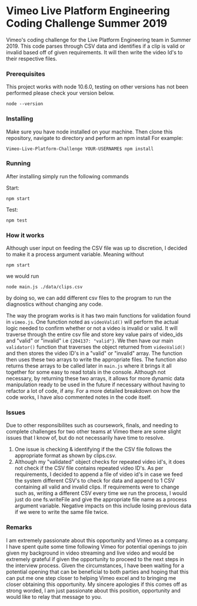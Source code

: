 # Vimeo Live Platform Engineering Coding Challenge Summer 2019

Vimeo's coding challenge for the Live Platform Engineering team in Summer 2019. This code parses through CSV data and identifies if a
clip is valid or invalid based off of given requirements. It will then write the video Id's to their respective files.

### Prerequisites

This project works with node 10.6.0, testing on other versions has not been performed please check your version below.

```
node --version
```

### Installing

Make sure you have node installed on your machine. Then clone this repository, navigate to directory and perform an npm install
For example:

```
Vimeo-Live-Platform-Challenge YOUR-USERNAME$ npm install
```

### Running

After installing simply run the following commands

Start:

```
npm start
```

Test:

`````````
npm test
`````````

### How it works

Although user input on feeding the CSV file was up to discretion, I decided to make it a process argument variable. Meaning without 
`````````
npm start  
`````````
we would run   
``````````````````````````````
node main.js ./data/clips.csv  
``````````````````````````````
by doing so, we can add different csv files to the program to run the diagnostics without changing any code. 

The way the program works is it has two main functions for validation found in `vimeo.js`. One function noted as `videoValid()` will perform the actual logic needed to confirm whether or not a video is invalid or valid. It will traverse through the entire csv file and store key value pairs of video_ids and "valid" or "invalid" i.e `{204137: "valid"}`. We then have our main `validator()` function that traverses the object returned from `videoValid()` and then stores the video ID's in a "valid" or "invalid" array. The function then uses these two arrays to write the appropriate files.
The function also returns these arrays to be called later in `main.js` where it brings it all together for some easy to read totals in the console. Although not necessary, by returning these two arrays, it allows for more dynamic data manipulation ready to be used in the future if necessary without having to refactor a lot of code, if any. For a more detailed breakdown on how the code works, I have also commented notes in the code itself.  


### Issues

Due to other responsibilites such as coursework, finals, and needing to complete challenges for two other teams at Vimeo there are some slight issues that I know of, but do not necessarily have time to resolve. 
1. One issue is checking & identifying if the the CSV file follows
the appropriate format as shown by clips.csv. 
2. Although my "validated" object checks for repeated video id's, it does not check if the CSV file contains repeated video ID's. As per 
requirements, I decided to append a file of video id's in case we feed the system different CSV's to check for data and append to 1 CSV
containing all valid and invalid clips.
If requirements were to change such as, writing a different CSV every time we run the process, I would just do one fs.writeFile and give the appropriate file name as a process argument variable. Negative impacts on this include losing previous data if we were to write the same file twice. 

### Remarks

I am extremely passionate about this opportunity and Vimeo as a company. I have spent quite some time following Vimeo for potential openings to join given my background in video streaming and live video and would be extremely grateful if given the opportunity to proceed to the next steps in the interview process. Given the circumstances, I have been waiting for a potential opening that can be beneficial to both parties and hoping that this can put me one step closer to helping Vimeo excel and to bringing me closer obtaining this opportunity. My sincere apologies if this comes off as strong worded, I am just passionate about this position, opportunity and would like to relay that message to you. 

